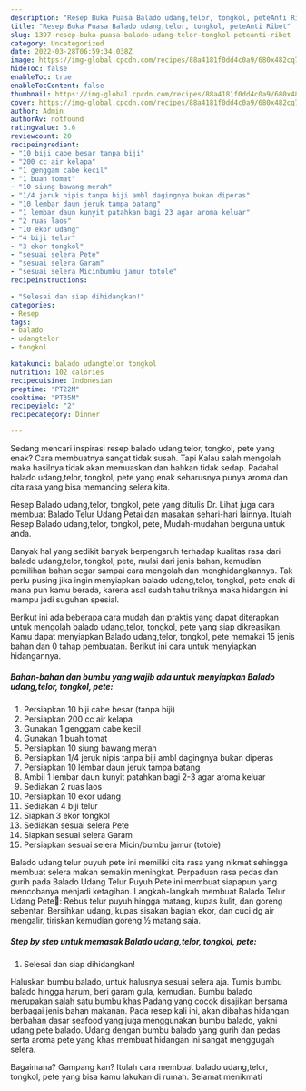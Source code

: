 ```yaml
---
description: "Resep Buka Puasa Balado udang,telor, tongkol, peteAnti Ribet"
title: "Resep Buka Puasa Balado udang,telor, tongkol, peteAnti Ribet"
slug: 1397-resep-buka-puasa-balado-udang-telor-tongkol-peteanti-ribet
category: Uncategorized
date: 2022-03-28T06:59:34.038Z
image: https://img-global.cpcdn.com/recipes/88a4181f0dd4c0a9/680x482cq70/balado-udangtelor-tongkol-pete-foto-resep-utama.jpg
hideToc: false
enableToc: true
enableTocContent: false
thumbnail: https://img-global.cpcdn.com/recipes/88a4181f0dd4c0a9/680x482cq70/balado-udangtelor-tongkol-pete-foto-resep-utama.jpg
cover: https://img-global.cpcdn.com/recipes/88a4181f0dd4c0a9/680x482cq70/balado-udangtelor-tongkol-pete-foto-resep-utama.jpg
author: Admin
authorAv: notfound
ratingvalue: 3.6
reviewcount: 20
recipeingredient:
- "10 biji cabe besar tanpa biji"
- "200 cc air kelapa"
- "1 genggam cabe kecil"
- "1 buah tomat"
- "10 siung bawang merah"
- "1/4 jeruk nipis tanpa biji ambl dagingnya bukan diperas"
- "10 lembar daun jeruk tampa batang"
- "1 lembar daun kunyit patahkan bagi 23 agar aroma keluar"
- "2 ruas laos"
- "10 ekor udang"
- "4 biji telur"
- "3 ekor tongkol"
- "sesuai selera Pete"
- "sesuai selera Garam"
- "sesuai selera Micinbumbu jamur totole"
recipeinstructions:

- "Selesai dan siap dihidangkan!"
categories:
- Resep
tags:
- balado
- udangtelor
- tongkol

katakunci: balado udangtelor tongkol 
nutrition: 102 calories
recipecuisine: Indonesian
preptime: "PT22M"
cooktime: "PT35M"
recipeyield: "2"
recipecategory: Dinner

---
```



Sedang mencari inspirasi resep balado udang,telor, tongkol, pete yang enak? Cara membuatnya sangat tidak susah. Tapi Kalau salah mengolah maka hasilnya tidak akan memuaskan dan bahkan tidak sedap. Padahal balado udang,telor, tongkol, pete yang enak seharusnya punya aroma dan cita rasa yang bisa memancing selera kita.


Resep Balado udang,telor, tongkol, pete yang ditulis Dr. Lihat juga cara membuat Balado Telur Udang Petai dan masakan sehari-hari lainnya. Itulah Resep Balado udang,telor, tongkol, pete, Mudah-mudahan berguna untuk anda.

Banyak hal yang sedikit banyak berpengaruh terhadap kualitas rasa dari balado udang,telor, tongkol, pete, mulai dari jenis bahan, kemudian pemilihan bahan segar sampai cara mengolah dan menghidangkannya. Tak perlu pusing jika ingin menyiapkan balado udang,telor, tongkol, pete enak di mana pun kamu berada, karena asal sudah tahu triknya maka hidangan ini mampu jadi suguhan spesial.


Berikut ini ada beberapa cara mudah dan praktis yang dapat diterapkan untuk mengolah balado udang,telor, tongkol, pete yang siap dikreasikan. Kamu dapat menyiapkan Balado udang,telor, tongkol, pete memakai 15 jenis bahan dan 0 tahap pembuatan. Berikut ini cara untuk menyiapkan hidangannya.

<!--inarticleads1-->

##### Bahan-bahan dan bumbu yang wajib ada untuk menyiapkan Balado udang,telor, tongkol, pete:

1. Persiapkan 10 biji cabe besar (tanpa biji)
1. Persiapkan 200 cc air kelapa
1. Gunakan 1 genggam cabe kecil
1. Gunakan 1 buah tomat
1. Persiapkan 10 siung bawang merah
1. Persiapkan 1/4 jeruk nipis tanpa biji ambl dagingnya bukan diperas
1. Persiapkan 10 lembar daun jeruk tampa batang
1. Ambil 1 lembar daun kunyit patahkan bagi 2-3 agar aroma keluar
1. Sediakan 2 ruas laos
1. Persiapkan 10 ekor udang
1. Sediakan 4 biji telur
1. Siapkan 3 ekor tongkol
1. Sediakan sesuai selera Pete
1. Siapkan sesuai selera Garam
1. Persiapkan sesuai selera Micin/bumbu jamur (totole)


Balado udang telur puyuh pete ini memiliki cita rasa yang nikmat sehingga membuat selera makan semakin meningkat. Perpaduan rasa pedas dan gurih pada Balado Udang Telur Puyuh Pete ini membuat siapapun yang mencobanya menjadi ketagihan. Langkah-langkah membuat Balado Telur Udang Pete🍱: Rebus telur puyuh hingga matang, kupas kulit, dan goreng sebentar. Bersihkan udang, kupas sisakan bagian ekor, dan cuci dg air mengalir, tiriskan kemudian goreng ½ matang saja. 

<!--inarticleads2-->

##### Step by step untuk memasak Balado udang,telor, tongkol, pete:


1. Selesai dan siap dihidangkan!

Haluskan bumbu balado, untuk halusnya sesuai selera aja. Tumis bumbu balado hingga harum, beri garam gula, kemudian. Bumbu balado merupakan salah satu bumbu khas Padang yang cocok disajikan bersama berbagai jenis bahan makanan. Pada resep kali ini, akan dibahas hidangan berbahan dasar seafood yang juga menggunakan bumbu balado, yakni udang pete balado. Udang dengan bumbu balado yang gurih dan pedas serta aroma pete yang khas membuat hidangan ini sangat menggugah selera. 

Bagaimana? Gampang kan? Itulah cara membuat balado udang,telor, tongkol, pete yang bisa kamu lakukan di rumah. Selamat menikmati
